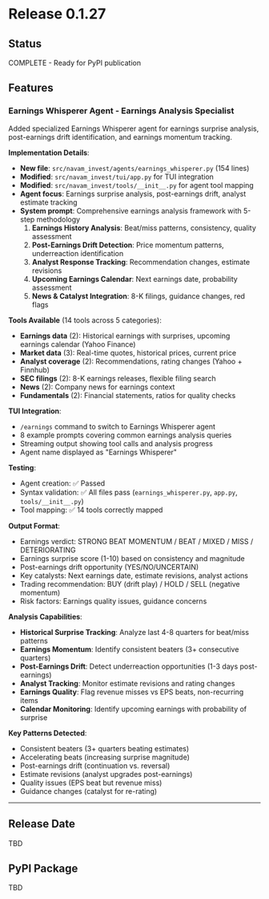 # Release 0.1.27

## Status
COMPLETE - Ready for PyPI publication

## Features

### Earnings Whisperer Agent - Earnings Analysis Specialist

Added specialized Earnings Whisperer agent for earnings surprise analysis, post-earnings drift identification, and earnings momentum tracking.

**Implementation Details**:
- **New file**: `src/navam_invest/agents/earnings_whisperer.py` (154 lines)
- **Modified**: `src/navam_invest/tui/app.py` for TUI integration
- **Modified**: `src/navam_invest/tools/__init__.py` for agent tool mapping
- **Agent focus**: Earnings surprise analysis, post-earnings drift, analyst estimate tracking
- **System prompt**: Comprehensive earnings analysis framework with 5-step methodology
  1. **Earnings History Analysis**: Beat/miss patterns, consistency, quality assessment
  2. **Post-Earnings Drift Detection**: Price momentum patterns, underreaction identification
  3. **Analyst Response Tracking**: Recommendation changes, estimate revisions
  4. **Upcoming Earnings Calendar**: Next earnings date, probability assessment
  5. **News & Catalyst Integration**: 8-K filings, guidance changes, red flags

**Tools Available** (14 tools across 5 categories):
- **Earnings data** (2): Historical earnings with surprises, upcoming earnings calendar (Yahoo Finance)
- **Market data** (3): Real-time quotes, historical prices, current price
- **Analyst coverage** (2): Recommendations, rating changes (Yahoo + Finnhub)
- **SEC filings** (2): 8-K earnings releases, flexible filing search
- **News** (2): Company news for earnings context
- **Fundamentals** (2): Financial statements, ratios for quality checks

**TUI Integration**:
- `/earnings` command to switch to Earnings Whisperer agent
- 8 example prompts covering common earnings analysis queries
- Streaming output showing tool calls and analysis progress
- Agent name displayed as "Earnings Whisperer"

**Testing**:
- Agent creation: ✅ Passed
- Syntax validation: ✅ All files pass (`earnings_whisperer.py`, `app.py`, `tools/__init__.py`)
- Tool mapping: ✅ 14 tools correctly mapped

**Output Format**:
- Earnings verdict: STRONG BEAT MOMENTUM / BEAT / MIXED / MISS / DETERIORATING
- Earnings surprise score (1-10) based on consistency and magnitude
- Post-earnings drift opportunity (YES/NO/UNCERTAIN)
- Key catalysts: Next earnings date, estimate revisions, analyst actions
- Trading recommendation: BUY (drift play) / HOLD / SELL (negative momentum)
- Risk factors: Earnings quality issues, guidance concerns

**Analysis Capabilities**:
- **Historical Surprise Tracking**: Analyze last 4-8 quarters for beat/miss patterns
- **Earnings Momentum**: Identify consistent beaters (3+ consecutive quarters)
- **Post-Earnings Drift**: Detect underreaction opportunities (1-3 days post-earnings)
- **Analyst Tracking**: Monitor estimate revisions and rating changes
- **Earnings Quality**: Flag revenue misses vs EPS beats, non-recurring items
- **Calendar Monitoring**: Identify upcoming earnings with probability of surprise

**Key Patterns Detected**:
- Consistent beaters (3+ quarters beating estimates)
- Accelerating beats (increasing surprise magnitude)
- Post-earnings drift (continuation vs. reversal)
- Estimate revisions (analyst upgrades post-earnings)
- Quality issues (EPS beat but revenue miss)
- Guidance changes (catalyst for re-rating)

---

## Release Date
TBD

## PyPI Package
TBD
